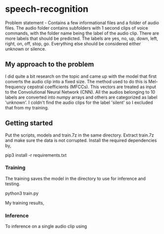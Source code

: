 # speech-recognition

Problem statement - Contains a few informational files and a folder of audio files. The audio folder contains subfolders with 1 second clips of voice commands, with the folder name being the label of the audio clip. There are more labels that should be predicted. The labels are yes, no, up, down, left, right, on, off, stop, go. Everything else should be considered either unknown or silence.

## My approach to the problem

I did quite a bit research on the topic and came up with the model that first converts the audio clip into a fixed size. The method used to do this is Mel-frequency cepstral coefficients (MFCCs). This vectors are treated as input to the Convolutional Neural Network (CNN). All the audios belonging to 10 labels are converted into numpy arrays and others are categorized as label 'unknown'. 
I coldn't find the audio clips for the label 'silent' so I excluded that from my training.  

## Getting started

Put the scripts, models and train.7z in the same directory. Extract train.7z and make sure the data is not corrupted. Install the required dependencies by,    

pip3 install -r requirements.txt

### Training

The training saves the model in the directory to use for inference and testing.  

python3 train.py  

My training results,  




### Inference

To inference on a single audio clip using 
